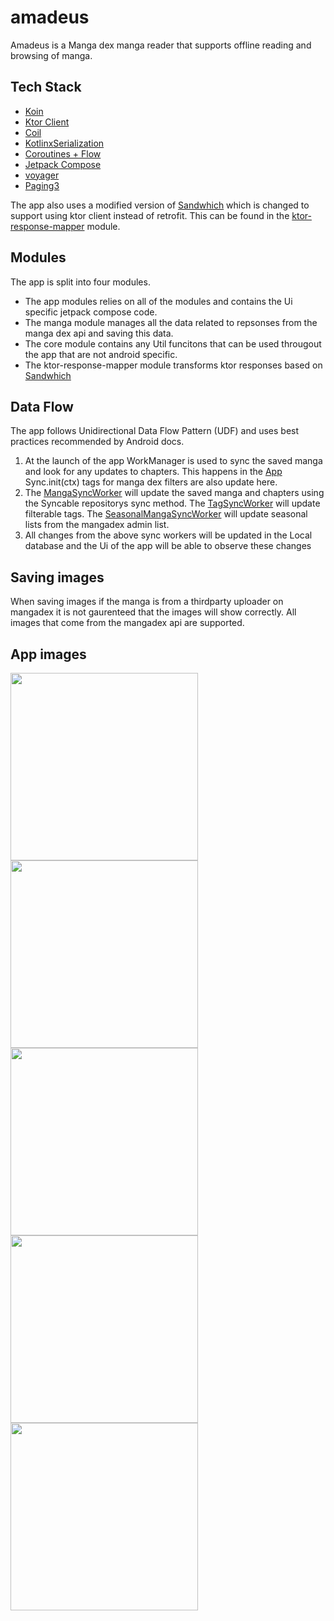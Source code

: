 # amadeus
Amadeus is a Manga dex manga reader that supports offline reading and browsing of manga.

## Tech Stack
- [Koin](https://insert-koin.io/)
- [Ktor Client](https://ktor.io/)
- [Coil](https://coil-kt.github.io/coil/compose/)
- [KotlinxSerialization](https://kotlinlang.org/docs/serialization.html)
- [Coroutines + Flow](https://kotlinlang.org/docs/coroutines-overview.html)
- [Jetpack Compose](https://developer.android.com/jetpack/compose)
- [voyager](https://voyager.adriel.cafe/)
- [Paging3](https://developer.android.com/topic/libraries/architecture/paging/v3-overview)

The app also uses a modified version of [Sandwhich](https://github.com/skydoves/sandwich) which is changed to support using ktor client instead of retrofit.
This can be found in the [ktor-response-mapper](https://github.com/SilvVF/amadeus/tree/master/ktor-response-mapper) module.

## Modules
The app is split into four modules.
- The app modules relies on all of the modules and contains the Ui specific jetpack compose code.
- The manga module manages all the data related to repsonses from the manga dex api and saving this data.
- The core module contains any Util funcitons that can be used througout the app that are not android specific.
- The ktor-response-mapper module transforms ktor responses based on [Sandwhich](https://github.com/skydoves/sandwich)

## Data Flow
The app follows Unidirectional Data Flow Pattern (UDF) and uses best practices recommended by Android docs.

1. At the launch of the app WorkManager is used to sync the saved manga and look for any updates to chapters.
This happens in the [App](https://github.com/SilvVF/amadeus/blob/master/app/src/main/java/io/silv/amadeus/AmadeusApp.kt) Sync.init(ctx)
tags for manga dex filters are also update here.
3. The [MangaSyncWorker](https://github.com/SilvVF/amadeus/blob/master/manga/src/main/java/io/silv/manga/local/workers/MangaSyncWorker.kt) will update the saved manga and chapters      using the Syncable repositorys sync method.
  The [TagSyncWorker](https://github.com/SilvVF/amadeus/blob/master/manga/src/main/java/io/silv/manga/local/workers/TagSyncWorker.kt) will update filterable tags.
  The [SeasonalMangaSyncWorker](https://github.com/SilvVF/amadeus/blob/master/manga/src/main/java/io/silv/manga/local/workers/SeasonalMangaSyncWorker.kt) will update seasonal lists     from the mangadex admin list.
4. All changes from the above sync workers will be updated in the Local database and the Ui of the app will be able to observe these changes

## Saving images
When saving images if the manga is from a thirdparty uploader on mangadex it is not gaurenteed that the images will show correctly. All images that come from the mangadex api are 
supported.

## App images
<img src="https://github.com/SilvVF/amadeus/assets/98186105/f45a0efd-58de-4ed3-b482-3353201afb4b" width=300>
<img src="https://github.com/SilvVF/amadeus/assets/98186105/cb687834-a69f-42fe-a1df-6921c0d2767e" width=300>
<img src="https://github.com/SilvVF/amadeus/assets/98186105/3adffca4-fe15-4e7a-bfb3-a46c5ffb35fc" width=300>
<img src="https://github.com/SilvVF/amadeus/assets/98186105/a859ad00-e6c8-4ef6-8128-447dc6abb242" width=300>
<img src="https://github.com/SilvVF/amadeus/assets/98186105/7789c840-b449-4a4b-9fcf-1aa24d6f9d74" width=300>
